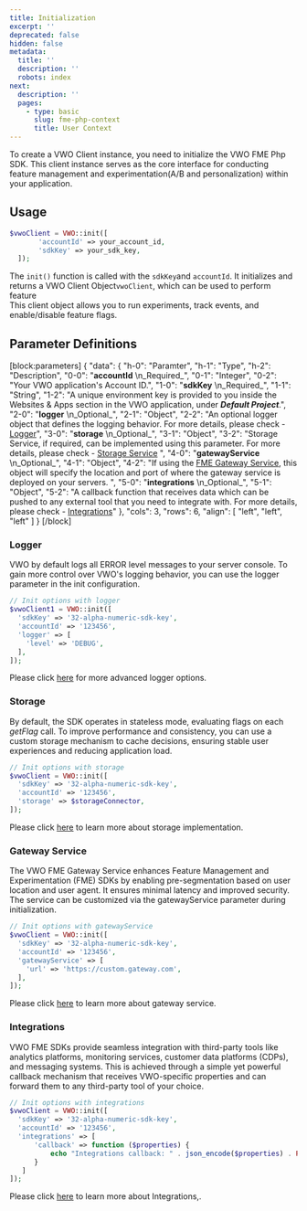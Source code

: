 ```yaml
---
title: Initialization
excerpt: ''
deprecated: false
hidden: false
metadata:
  title: ''
  description: ''
  robots: index
next:
  description: ''
  pages:
    - type: basic
      slug: fme-php-context
      title: User Context
---
```

To create a VWO Client instance, you need to initialize the VWO FME Php SDK. This client instance serves as the core interface for conducting feature management and experimentation(A/B and personalization) within your application.

## Usage

```php
$vwoClient = VWO::init([
       'accountId' => your_account_id,
       'sdkKey' => your_sdk_key,
  ]);

```

The `init()` function is called with the `sdkKey`and `accountId`. It initializes and returns a VWO Client Object`vwoClient`, which can be used to perform feature  
This client object allows you to run experiments, track events, and enable/disable feature flags.

## Parameter Definitions

[block:parameters]
{
  "data": {
    "h-0": "Paramter",
    "h-1": "Type",
    "h-2": "Description",
    "0-0": "**accountId**  \n_Required_",
    "0-1": "Integer",
    "0-2": "Your VWO application's Account ID.",
    "1-0": "**sdkKey**  \n_Required_",
    "1-1": "String",
    "1-2": "A unique environment key is provided to you inside the Websites & Apps section in the VWO application, under _**Default Project**_.",
    "2-0": "**logger**  \n_Optional_",
    "2-1": "Object",
    "2-2": "An optional logger object that defines the logging behavior. For more details, please check - [Logger](https://developers.vwo.com/v2/docs/fme-php-logging)",
    "3-0": "**storage**  \n_Optional_",
    "3-1": "Object",
    "3-2": "Storage Service, if required, can be implemented using this parameter. For more details, please check - [Storage Service](https://developers.vwo.com/v2/docs/fme-php-storage) ",
    "4-0": "**gatewayService**  \n_Optional_",
    "4-1": "Object",
    "4-2": "If using the [FME Gateway Service](https://developers.vwo.com/v2/docs/gateway-service), this object will specify the location and port of where the gateway service is deployed on your servers. ",
    "5-0": "**integrations**  \n_Optional_",
    "5-1": "Object",
    "5-2": "A callback function that receives data which can be pushed to any external tool that you need to integrate with. For more details, please check - [Integrations](<>)"
  },
  "cols": 3,
  "rows": 6,
  "align": [
    "left",
    "left",
    "left"
  ]
}
[/block]


### Logger

VWO by default logs all ERROR level messages to your server console. To gain more control over VWO's logging behavior, you can use the logger parameter in the init configuration.

```php
// Init options with logger
$vwoClient1 = VWO::init([
  'sdkKey' => '32-alpha-numeric-sdk-key',
  'accountId' => '123456',
  'logger' => [
    'level' => 'DEBUG',
  ],
]);
```

Please click [here](https://developers.vwo.com/v2/docs/fme-php-logging) for more advanced logger options.

### Storage

By default, the SDK operates in stateless mode, evaluating flags on each _getFlag_ call. To improve performance and consistency, you can use a custom storage mechanism to cache decisions, ensuring stable user experiences and reducing application load.

```php
// Init options with storage
$vwoClient = VWO::init([
  'sdkKey' => '32-alpha-numeric-sdk-key',
  'accountId' => '123456',
  'storage' => $storageConnector,
]);
```

Please click [here](https://developers.vwo.com/v2/docs/fme-php-storage)  to learn more about storage implementation.

### Gateway Service

The VWO FME Gateway Service enhances Feature Management and Experimentation (FME) SDKs by enabling pre-segmentation based on user location and user agent. It ensures minimal latency and improved security. The service can be customized via the gatewayService parameter during initialization.

```php
// Init options with gatewayService
$vwoClient = VWO::init([
  'sdkKey' => '32-alpha-numeric-sdk-key',
  'accountId' => '123456',
  'gatewayService' => [
    'url' => 'https://custom.gateway.com',
  ],
]);
```

Please click [here](<>)  to learn more about gateway service.

### Integrations

VWO FME SDKs provide seamless integration with third-party tools like analytics platforms, monitoring services, customer data platforms (CDPs), and messaging systems. This is achieved through a simple yet powerful callback mechanism that receives VWO-specific properties and can forward them to any third-party tool of your choice.

```php
// Init options with integrations
$vwoClient = VWO::init([
  'sdkKey' => '32-alpha-numeric-sdk-key',
  'accountId' => '123456',
  'integrations' => [
      'callback' => function ($properties) {
          echo "Integrations callback: " . json_encode($properties) . PHP_EOL;
      }
   ]
]);
```

Please click [here](https://developers.vwo.com/v2/docs/fme-python-integrations) to learn more about Integrations,.